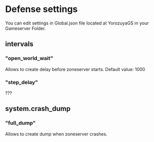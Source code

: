 # Defense settings
You can edit settings in Global.json file located at YorozuyaGS in your Gameserver Folder.

## intervals

### "open_world_wait"
Allows to create delay before zoneserver starts.
Default value: 1000

### "step_delay"
???

## system.crash_dump

### "full_dump"

Allows to create dump when zoneserver crashes.
